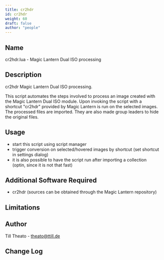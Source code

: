 ```yaml
---
title: cr2hdr
id: cr2hdr
weight: 60
draft: false
author: "people"
---
```


## Name

cr2hdr.lua - Magic Lantern Dual ISO processing

## Description

cr2hdr Magic Lantern Dual ISO processing.

This script automates the steps involved to process an image created
with the Magic Lantern Dual ISO module. Upon invoking the script with a
shortcut "cr2hdr" provided by Magic Lantern is run on the selected
images. The processed files are imported. They are also made group
leaders to hide the original files.


## Usage

* start this script using script manager
* trigger conversion on selected/hovered images by shortcut (set shortcut in settings dialog)
* it is also possible to have the script run after importing a collection (optin, since it is not that fast)

## Additional Software Required

* cr2hdr (sources can be obtained through the Magic Lantern repository)

## Limitations


## Author

Till Theato  - theato@ttill.de

## Change Log
